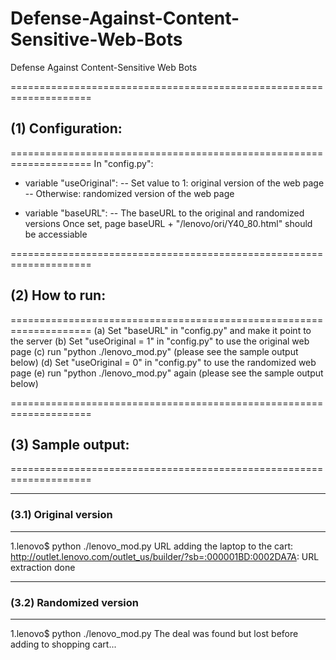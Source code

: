 # Defense-Against-Content-Sensitive-Web-Bots
Defense Against Content-Sensitive Web Bots

====================================================================
## (1) Configuration:
====================================================================
In "config.py":
* variable "useOriginal":
-- Set value to 1: original version of the web page
-- Otherwise: randomized version of the web page

* variable "baseURL":
-- The baseURL to the original and randomized versions
Once set, page baseURL + "/lenovo/ori/Y40_80.html" should be accessiable

====================================================================
## (2) How to run:
====================================================================
(a) Set "baseURL" in "config.py" and make it point to the server
(b) Set "useOriginal = 1" in "config.py" to use the original web page
(c) run "python ./lenovo_mod.py" (please see the sample output below)
(d) Set "useOriginal = 0" in "config.py" to use the randomized web page
(e) run "python ./lenovo_mod.py" again (please see the sample output below)

====================================================================
## (3) Sample output:
====================================================================

************************
### (3.1) Original version
************************
1.lenovo$ python ./lenovo_mod.py
URL adding the laptop to the cart:
http://outlet.lenovo.com/outlet_us/builder/?sb=:000001BD:0002DA7A:
URL extraction done

************************
### (3.2) Randomized version
************************
1.lenovo$ python ./lenovo_mod.py
The deal was found but lost before adding to shopping cart...
